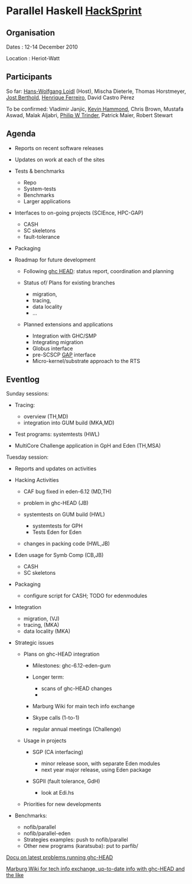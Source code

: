 # Parallel Haskell [HackSprint](hack-sprint)

## Organisation


Dates : 12-14 December 2010


Location : Heriot-Watt

## Participants


So far:
[Hans-Wolfgang Loidl](http://www.macs.hw.ac.uk/~hwloidl/) (Host), Mischa Dieterle, Thomas Horstmeyer, [Jost Berthold](http://www.mathematik.uni-marburg.de/~berthold/), [Henrique Ferreiro](http://www.madsgroup.org/staff/henrique/), David Castro Pérez


To be confirmed:
Vladimir Janjic, [Kevin Hammond](http://www.cs.st-andrews.ac.uk/~kh/), Chris Brown, Mustafa Aswad, Malak Aljabri, [Philip W Trinder](http://www.macs.hw.ac.uk/~trinder/), Patrick Maier, Robert Stewart

## Agenda

- Reports on recent software releases
- Updates on work at each of the sites
- Tests & benchmarks

  - Repo
  - System-tests
  - Benchmarks
  - Larger applications
- Interfaces to on-going projects (SCIEnce, HPC-GAP)

  - CASH
  - SC skeletons
  - fault-tolerance
- Packaging
- Roadmap for future development

  - Following [ghc HEAD](http://james.mathematik.uni-marburg.de:8080/darcs/darcsweb.cgi??r=ghc-HEAD): status report, coordination and planning
  - Status of/ Plans for existing branches 

    - migration, 
    - tracing, 
    - data locality
    - ...
  - Planned extensions and applications

    - Integration with GHC/SMP
    - Integrating migration
    - Globus interface
    - pre-SCSCP [GAP](http://www.gap-system.org/) interface
    - Micro-kernel/substrate approach to the RTS

## Eventlog


Sunday sessions:

- Tracing: 

  - overview (TH,MD)
  - integration into GUM build (MKA,MD)
- Test programs: systemtests (HWL)
- MultiCore Challenge application in GpH and Eden (TH,MSA)


Tuesday session:

- Reports and updates on activities
- Hacking Activities

  - CAF bug fixed in eden-6.12 (MD,TH)
  - problem in ghc-HEAD (JB)
  - systemtests on GUM build (HWL)

    - systemtests for GPH
    - Tests Eden for Eden
  - changes in packing code (HWL,JB) 
- Eden usage for Symb Comp (CB,JB)

  - CASH
  - SC skeletons 
- Packaging 

  - configure script for CASH; TODO for edenmodules
- Integration

  - migration, (VJ)
  - tracing, (MKA)
  - data locality (MKA)
- Strategic issues

  - Plans on ghc-HEAD integration

    - Milestones: ghc-6.12-eden-gum
    - Longer term: 

      - scans of ghc-HEAD changes
      - 
    - Marburg Wiki for main tech info exchange
    - Skype calls (1-to-1)
    - regular annual meetings (Challenge)
  - Usage in projects

    - SGP   (CA interfacing)

      - minor release soon, with separate Eden modules
      - next year major release, using Eden package
    - SGPII (fault tolerance, GdH)

      - look at Edi.hs
  - Priorities for new developments
- Benchmarks:

  - nofib/parallel
  - nofib/parallel-eden
  - Strategies examples: push to nofib/parallel
  - Other new programs (karatsuba): put to parfib/

[Docu on latest problems running ghc-HEAD](http://james.mathematik.uni-marburg.de:8080/EdenWiki/BlackholingAndParallelRTS)

[Marburg Wiki for tech info exchange, up-to-date info with ghc-HEAD and the like](http://james.mathematik.uni-marburg.de:8080/EdenWiki/CategoryTechDocs)